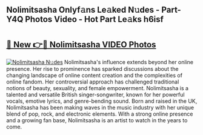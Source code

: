 ## Nolimitsasha Onlyf𝚊ns Le𝚊ked N𝚞des - Part-Y4Q Photos Video - Hot Part Le𝚊ks h6isf

# <h2><a href="http://ac20708.deff.icu/?id=Nolimitsasha">🔗 New 👉🔴 Nolimitsasha VIDEO Photos</a></h2>

[![Nolimitsasha N𝚞des](https://i.imgur.com/rIISA9y.gif)](http://ac20708.deff.icu/?id=Nolimitsasha)
Nolimitsasha's influence extends beyond her online presence. Her rise to prominence has sparked discussions about the changing landscape of online content creation and the complexities of online fandom. Her controversial approach has challenged traditional notions of beauty, sexuality, and female empowerment. Nolimitsasha is a talented and versatile British singer-songwriter, known for her powerful vocals, emotive lyrics, and genre-bending sound. Born and raised in the UK, Nolimitsasha has been making waves in the music industry with her unique blend of pop, rock, and electronic elements. With a strong online presence and a growing fan base, Nolimitsasha is an artist to watch in the years to come.
